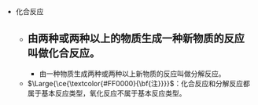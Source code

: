 - 化合反应
	- 由两种或两种以上的物质生成一种新物质的反应叫做化合反应。
		-
		- 由一种物质生成两种或两种以上新物质的反应叫做分解反应。
	- $\Large{\ce{\textcolor{#FF0000}{\bf{注}}}}$：化合反应和分解反应都属于基本反应类型，氧化反应不属于基本反应类型。